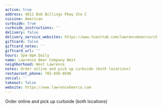 ```yaml
---
active: true
address: 4811 Bob Billings Pkwy Ste C
cuisine: American
curbside: true
curbside_instructions: ''
delivery: false
delivery_service_websites: https://www.toasttab.com/lawrencebeerco/v3
giftcard: false
giftcard_notes: ''
giftcard_url: ''
hours: 3pm-8pm Daily
name: Lawrence Beer Company West
neighborhood: West Lawrence
notes: Order online and pick up curbside (both locations)
restaurant_phone: 785-856-0596
social: ''
takeout: false
website: https://www.lawrencebeerco.com
---
```


Order online and pick up curbside (both locations)